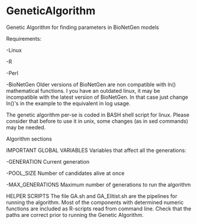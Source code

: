 GeneticAlgorithm
================

Genetic Algorithm for finding parameters in  BioNetGen models

Requirements:

-Linux

-R

-Perl

-BioNetGen Older versions of BioNetGen are non compatible with ln() mathematical functions. I you have an outdated linux, it may be incompatible with the latest version of BioNetGen. In that case just change ln()'s in the example to the equivalent in log usage.

The genetic algorithm per-se is coded in BASH shell script for linux. Please consider that before to use it in unix, some changes (as in sed commands) may be needed.

Algorithm sections

IMPORTANT GLOBAL VARIABLES
Variables that affect all the generations:

-GENERATION Current generation

-POOL_SIZE Number of candidates alive at once

-MAX_GENERATIONS Maximum number of generations to run the algorithm


HELPER SCRIPTS
The file GA.sh and GA_Elitist.sh are the pipelines for running the algorithm. Most of the components with determined numeric functions are included as R-scripts read from command line. Check that the paths are correct prior to running the Genetic Algorithm.  
